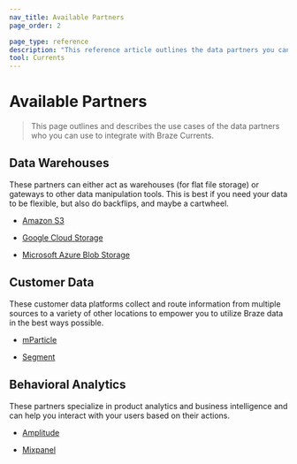 ```yaml
---
nav_title: Available Partners
page_order: 2

page_type: reference
description: "This reference article outlines the data partners you can use to integrate with Braze Currents, and their use cases."
tool: Currents
---
```


# Available Partners

> This page outlines and describes the use cases of the data partners who you can use to integrate with Braze Currents.

## Data Warehouses

These partners can either act as warehouses (for flat file storage) or gateways to other data manipulation tools. This is best if you need your data to be flexible, but also do backflips, and maybe a cartwheel.

* [Amazon S3][1]

* [Google Cloud Storage][2]

* [Microsoft Azure Blob Storage][3]


## Customer Data

These customer data platforms collect and route information from multiple sources to a variety of other locations to empower you to utilize Braze data in the best ways possible.

* [mParticle][6]

* [Segment][7]


## Behavioral Analytics

These partners specialize in product analytics and business intelligence and can help you interact with your users based on their actions.

* [Amplitude][4]

* [Mixpanel][5]



[1]: {{site.baseurl}}/partners/data_and_infrastructure_agility/data_warehouses/amazon_s3/
[2]: {{site.baseurl}}/partners/data_and_infrastructure_agility/data_warehouses/google_cloud_storage_for_currents/
[3]: {{site.baseurl}}/partners/data_and_infrastructure_agility/data_warehouses/microsoft_azure_blob_storage_for_currents/
[4]: {{site.baseurl}}/partners/data_and_infrastructure_agility/analytics/amplitude/amplitude_for_currents/
[5]: {{site.baseurl}}/partners/insights/behavioral_analytics/mixpanel_for_currents/
[6]: {{site.baseurl}}/partners/data_and_infrastructure_agility/customer_data_platform/mParticle/mparticle_for_currents/
[7]: {{site.baseurl}}/partners/data_and_infrastructure_agility/customer_data_platform/segment/segment_for_currents/
